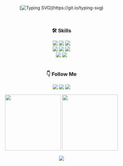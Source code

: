 <br/>
<br/>

<div align='center'>

[![Typing SVG](https://readme-typing-svg.demolab.com?font=Lora&weight=500&size=30&pause=1000&color=D1B5F7&center=true&vCenter=true&width=435&lines=Welcome+to+my+Github!)](https://git.io/typing-svg)

</div>

<div align='center'>
     
<br/>
     
### 🛠 Skills 
<img src="https://img.shields.io/badge/Python-3776AB?style=flat&logo=Python&logoColor=white" />
<img src="https://img.shields.io/badge/MySQL-4479A1?style=flat&logo=MySQL&logoColor=white" />
<img src="https://img.shields.io/badge/R-276DC3?style=flat&logo=R&logoColor=white" />
<br/>
<img src="https://img.shields.io/badge/PyTorch-EE4C2C?style=flat&logo=PyTorch&logoColor=white" />
<img src="https://img.shields.io/badge/TensorFlow-FF6F00?style=flat&logo=TensorFlow&logoColor=white" />
<img src="https://img.shields.io/badge/keras-D00000?style=flat&logo=keras&logoColor=white" />
<br/>
<img src="https://img.shields.io/badge/Google Colab-F9AB00?style=flat&logo=Google Colab&logoColor=white" />
<img src="https://img.shields.io/badge/Jupyter-F37626?style=flat&logo=Jupyter&logoColor=white" />

<br/>  
<br/>

### 👇 Follow Me
<a href="https://hwan-data.tistory.com/"><img src="https://img.shields.io/badge/Blog-d14836?style=flat-square&logo=Tistory&logoColor=white&link=https://hwan-data.tistory.com/"/></a>
 <a href="mailto:tim185664@gmail.com"><img src="https://img.shields.io/badge/Gmail-58ACFA?style=flat-square&logo=Gmail&logoColor=white&link=tim185664@gmail.com"/></a>
<a href="https://www.instagram.com/hwanin99/"><img src="https://img.shields.io/badge/Instagram-FF0080?style=flat-square&logo=Instagram&logoColor=white&link=https://www.instagram.com/hwanin99/"/></a>  

<div align="center">
  <img src="https://github-readme-stats.vercel.app/api/top-langs/?username=hwanin99&layout=compact&theme=dark" height="180"/>
  <img src="https://github-readme-stats.vercel.app/api?username=hwanin99&show_icons=true&theme=dark" height="180"/>
</div>


![](https://github-profile-summary-cards.vercel.app/api/cards/profile-details?username=hwanin99&theme=apprentice)  

</div>
